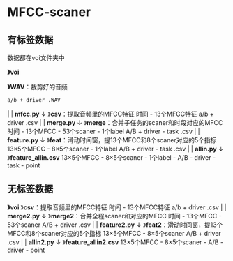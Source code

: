 # MFCC-scaner

## 有标签数据

数据都在voi文件夹中 


**》voi** 

  **》WAV**：裁剪好的音频 
  
    a/b + driver .WAV 
  | 
  | **mfcc.py** 
  ↓ 
  》**csv**：提取音频里的MFCC特征
    时间 - 13个MFCC特征
    a/b + driver .csv
  |
  | **merge.py**
  ↓
  》**merge**：合并子任务的scaner和时段对应的MFCC
    时间 - 13个MFCC - 53个scaner - 1个label
    A/B + driver - task .csv
  |
  | **feature.py**
  ↓
  》**feat**：滑动时间窗，提13个MFCC和8个scaner对应的5个指标
    13×5个MFCC - 8×5个scaner - 1个label
    A/B + driver - task .csv
  |
  | **allin.py**
  ↓
  》**feature_allin.csv**
    13×5个MFCC - 8×5个scaner - 1个label - A/B - driver - task - point

## 无标签数据

**》voi**
    》**csv**：提取音频里的MFCC特征
    时间 - 13个MFCC特征
    a/b + driver .csv
  |
  | **merge2.py**
  ↓
  》**merge2**：合并全程scaner和对应的MFCC
    时间 - 13个MFCC - 53个scaner
    A/B + driver .csv
  |
  | **feature2.py**
  ↓
  》**feat2**：滑动时间窗，提13个MFCC和8个scaner对应的5个指标
    13×5个MFCC - 8×5个scaner
    A/B + driver .csv
  |
  | **allin2.py**
  ↓
  》**feature_allin2.csv**
    13×5个MFCC - 8×5个scaner - A/B - driver - point
    
  
